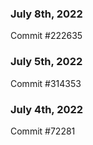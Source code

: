 ### July 8th, 2022

Commit #222635

### July 5th, 2022

Commit #314353


### July 4th, 2022

Commit #72281
